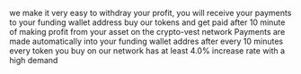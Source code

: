 we make it very easy to withdray your profit, you will receive your payments to your funding wallet address
buy our tokens and get paid after 10 minute of making profit from your asset on the crypto-vest network
Payments are made automatically into your funding wallet addres after every 10 minutes
every token you buy on our network has at least 4.0% increase rate with a high demand
